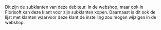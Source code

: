Dit zijn de subklanten van deze debiteur. In de webshop, maar ook in Florisoft kan deze klant voor zijn subklanten kopen. Daarnaast is dit ook de lijst met klanten waarvoor deze klant de instelling zou mogen wijzigen in de webshop.